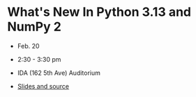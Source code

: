 # What's New In Python 3.13 and NumPy 2
- Feb. 20
- 2:30 - 3:30 pm
- IDA (162 5th Ave) Auditorium

- [Slides and source](https://hackmd.io/@lgarrison/SJbBi4Z_Jl)
